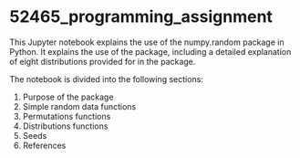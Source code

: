 # 52465_programming_assignment

This Jupyter notebook explains the use of the numpy.random package in Python.
It explains the use of the package, including a detailed explanation of eight distributions provided for in the package.

The notebook is divided into the following sections:
1. Purpose of the package
2. Simple random data functions
3. Permutations functions
4. Distributions functions
5. Seeds
6. References